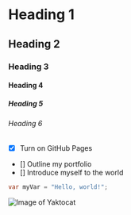#        Heading 1
##       Heading 2
###      Heading 3
####     Heading 4
#####    Heading 5
######   Heading 6

- [X] Turn on GitHub Pages
- [] Outline my portfolio
- [] Introduce myself to the world

``` C#
var myVar = "Hello, world!";
```


![Image of Yaktocat](https://octodex.github.com/images/yaktocat.png)

